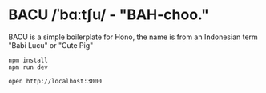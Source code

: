 # BACU /ˈbɑːtʃu/ - "BAH-choo."

BACU is a simple boilerplate for Hono, the name is from an Indonesian term "Babi Lucu" or "Cute Pig"

```
npm install
npm run dev
```

```
open http://localhost:3000
```
